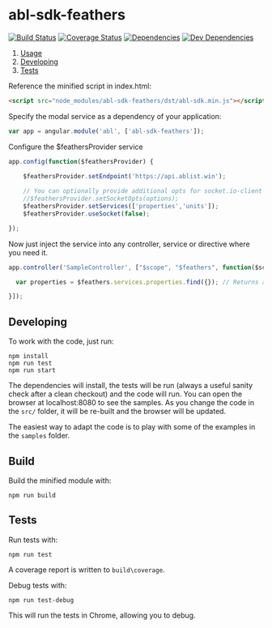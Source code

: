 abl-sdk-feathers
=====================

[![Build Status](https://secure.travis-ci.org/dwmkerr/angular-modal-service.png?branch=master)](https://travis-ci.org/dwmkerr/angular-modal-service)
[![Coverage Status](https://coveralls.io/repos/dwmkerr/angular-modal-service/badge.png?branch=master)](https://coveralls.io/r/dwmkerr/angular-modal-service?branch=master)
[![Dependencies](https://david-dm.org/dwmkerr/angular-modal-service.svg?theme=shields.io)](https://david-dm.org/dwmkerr/angular-modal-service)
[![Dev Dependencies](https://david-dm.org/dwmkerr/angular-modal-service/dev-status.svg?theme=shields.io)](https://david-dm.org/dwmkerr/angular-modal-service#info=devDependencies)

1. [Usage](#usage)
2. [Developing](#developing)
3. [Tests](#tests)

Reference the minified script in index.html:

```html
<script src="node_modules/abl-sdk-feathers/dst/abl-sdk.min.js"></script>
```

Specify the modal service as a dependency of your application:

```js
var app = angular.module('abl', ['abl-sdk-feathers']);
```

Configure the $feathersProvider service
```js
app.config(function($feathersProvider) {

    $feathersProvider.setEndpoint('https://api.ablist.win');
    
    // You can optionally provide additional opts for socket.io-client
    //$feathersProvider.setSocketOpts(options);
    $feathersProvider.setServices(['properties','units']);
    $feathersProvider.useSocket(false);

});
```

Now just inject the service into any controller, service or directive where you need it.

```js
app.controller('SampleController', ["$scope", "$feathers", function($scope, $feathers) {

  var properties = $feathers.services.properties.find({}); // Returns all properties from properties service

}]);
```

## Developing

To work with the code, just run:

```
npm install
npm run test
npm run start
```

The dependencies will install, the tests will be run (always a useful sanity check after a clean checkout) and the code will run. You can open the browser at localhost:8080 to see the samples. As you change the code in the `src/` folder, it will be re-built and the browser will be updated.

The easiest way to adapt the code is to play with some of the examples in the ``samples`` folder.

## Build

Build the minified module with:

```
npm run build
```


## Tests

Run tests with:

```
npm run test
```

A coverage report is written to `build\coverage`.

Debug tests with:

```
npm run test-debug
```

This will run the tests in Chrome, allowing you to debug.

